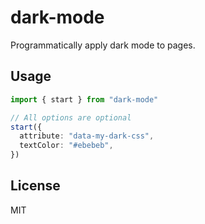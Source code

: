 # dark-mode

Programmatically apply dark mode to pages.

## Usage

```ts
import { start } from "dark-mode"

// All options are optional
start({
  attribute: "data-my-dark-css",
  textColor: "#ebebeb",
})
```

## License

MIT
